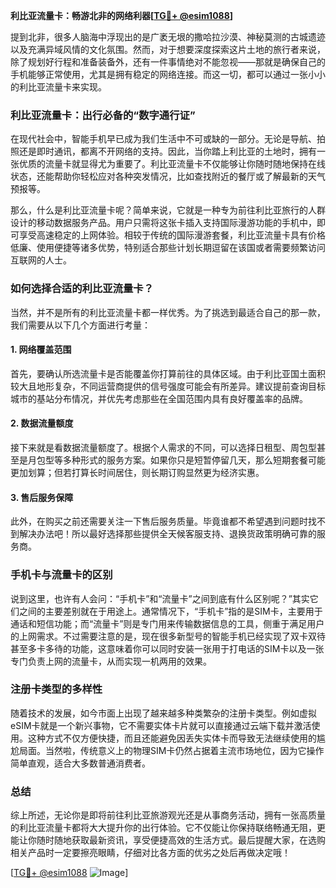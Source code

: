 **利比亚流量卡：畅游北非的网络利器[[TG💪+ @esim1088](https://t.me/s/esim1088)]**

提到北非，很多人脑海中浮现出的是广袤无垠的撒哈拉沙漠、神秘莫测的古城遗迹以及充满异域风情的文化氛围。然而，对于想要深度探索这片土地的旅行者来说，除了规划好行程和准备装备外，还有一件事情绝对不能忽视——那就是确保自己的手机能够正常使用，尤其是拥有稳定的网络连接。而这一切，都可以通过一张小小的利比亚流量卡来实现。

### 利比亚流量卡：出行必备的“数字通行证”

在现代社会中，智能手机早已成为我们生活中不可或缺的一部分。无论是导航、拍照还是即时通讯，都离不开网络的支持。因此，当你踏上利比亚的土地时，拥有一张优质的流量卡就显得尤为重要了。利比亚流量卡不仅能够让你随时随地保持在线状态，还能帮助你轻松应对各种突发情况，比如查找附近的餐厅或了解最新的天气预报等。

那么，什么是利比亚流量卡呢？简单来说，它就是一种专为前往利比亚旅行的人群设计的移动数据服务产品。用户只需将这张卡插入支持国际漫游功能的手机中，即可享受高速稳定的上网体验。相较于传统的国际漫游套餐，利比亚流量卡具有价格低廉、使用便捷等诸多优势，特别适合那些计划长期逗留在该国或者需要频繁访问互联网的人士。

### 如何选择合适的利比亚流量卡？

当然，并不是所有的利比亚流量卡都一样优秀。为了挑选到最适合自己的那一款，我们需要从以下几个方面进行考量：

#### 1. 网络覆盖范围
首先，要确认所选流量卡是否能覆盖你打算前往的具体区域。由于利比亚国土面积较大且地形复杂，不同运营商提供的信号强度可能会有所差异。建议提前查询目标城市的基站分布情况，并优先考虑那些在全国范围内具有良好覆盖率的品牌。

#### 2. 数据流量额度
接下来就是看数据流量额度了。根据个人需求的不同，可以选择日租型、周包型甚至是月包型等多种形式的服务方案。如果你只是短暂停留几天，那么短期套餐可能更加划算；但若打算长时间居住，则长期订购显然更为经济实惠。

#### 3. 售后服务保障
此外，在购买之前还需要关注一下售后服务质量。毕竟谁都不希望遇到问题时找不到解决办法吧！所以最好选择那些提供全天候客服支持、退换货政策明确可靠的服务商。

### 手机卡与流量卡的区别

说到这里，也许有人会问：“手机卡”和“流量卡”之间到底有什么区别呢？”其实它们之间的主要差别就在于用途上。通常情况下，“手机卡”指的是SIM卡，主要用于通话和短信功能；而“流量卡”则是专门用来传输数据信息的工具，侧重于满足用户的上网需求。不过需要注意的是，现在很多新型号的智能手机已经实现了双卡双待甚至多卡多待的功能，这意味着你可以同时安装一张用于打电话的SIM卡以及一张专门负责上网的流量卡，从而实现一机两用的效果。

### 注册卡类型的多样性

随着技术的发展，如今市面上出现了越来越多种类繁杂的注册卡类型。例如虚拟eSIM卡就是一个新兴事物，它不需要实体卡片就可以直接通过云端下载并激活使用。这种方式不仅方便快捷，而且还能避免因丢失实体卡而导致无法继续使用的尴尬局面。当然啦，传统意义上的物理SIM卡仍然占据着主流市场地位，因为它操作简单直观，适合大多数普通消费者。

### 总结

综上所述，无论你是即将前往利比亚旅游观光还是从事商务活动，拥有一张高质量的利比亚流量卡都将大大提升你的出行体验。它不仅能让你保持联络畅通无阻，更能让你随时随地获取最新资讯，享受便捷高效的生活方式。最后提醒大家，在选购相关产品时一定要擦亮眼睛，仔细对比各方面的优劣之处后再做决定哦！

[[TG💪+ @esim1088](https://t.me/s/esim1088) ![Image](https://i.postimg.cc/4NQfJmqS/Snipaste-2025-05-13-00-14-12.png)]